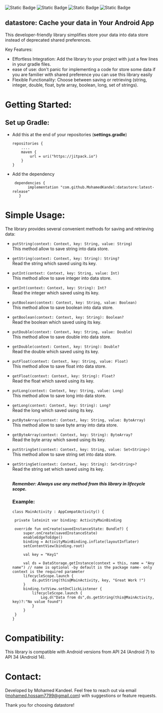 ![Static Badge](https://img.shields.io/badge/Android-green) 
![Static Badge](https://img.shields.io/badge/Kotlin-mauve)
![Static Badge](https://img.shields.io/badge/latest%20release:-1.1.0-red)
![Static Badge](https://img.shields.io/badge/jitpackio-black)



## datastore: Cache your data in Your Android App

This developer-friendly library simplifies store your data into data store instead of deprecated shared preferences.

Key Features:

 - Effortless Integration: Add the library to your project with just a few lines in your gradle files.
 - ease of use: don't panic for implementing a code for store some data if you are familier with shared preference you can use this library easily
 - Flexible Functionality: Choose between saving or retrieving (string, integer, double, float, byte array, boolean, long, set of strings).

# Getting Started:

## Set up Gradle:
 - Add this at the end of your repositories (**settings.gradle**)
    ```
    repositories {
        ....
        maven {
            url = uri("https://jitpack.io")
        }
    }
    ```
 - Add the dependency 
 
     ```
      dependencies {
            implementation "com.github.MohamedKandel:datastore:latest-release"
        }
    ```
# Simple Usage:

The library provides several convenient methods for saving and retrieving data:<br/>

 - ```putString(context: Context, key: String, value: String)```<br/>
   This method allow to save string into data store.<br/>
 - ```getString(context: Context, key: String): String?```<br/> Read the string which saved using its key.
 
 - ```putInt(context: Context, key: String, value: Int)```<br/>
   This method allow to save integer into data store.<br/>
 - ```getInt(context: Context, key: String): Int?```<br/> Read the integer which saved using its key.
   
 - ```putBoolean(context: Context, key: String, value: Boolean)```<br/>
   This method allow to save boolean into data store.<br/>
 - ```getBoolean(context: Context, key: String): Boolean?```<br/> Read the boolean which saved using its key.
  
 - ```putDouble(context: Context, key: String, value: Double)```<br/>
   This method allow to save double into data store.<br/>
 - ```getDouble(context: Context, key: String): Double?```<br/> Read the double which saved using its key.
 
 - ```putFloat(context: Context, key: String, value: Float)```<br/>
   This method allow to save float into data store.<br/>
 - ```getFloat(context: Context, key: String): Float?```<br/> Read the float which saved using its key.

- ```putLong(context: Context, key: String, value: Long)```<br/>
   This method allow to save long into data store.<br/>
 - ```getLong(context: Context, key: String): Long?```<br/> Read the long which saved using its key.

- ```putByteArray(context: Context, key: String, value: ByteArray)```<br/>
   This method allow to save byte array into data store.<br/>
 - ```getByteArray(context: Context, key: String): ByteArray?```<br/> Read the byte array which saved using its key.

 - ```putStringSet(context: Context, key: String, value: Set<String>)```<br/>
   This method allow to save string set into data store.<br/>
 - ```getStringSet(context: Context, key: String): Set<String>?```<br/> Read the string set which saved using its key.
    <br/><br/>
    
    ***Remember: Always use any method from this library in lifecycle scope.***
   ### Example:
     ```
    class MainActivity : AppCompatActivity() {

      private lateinit var binding: ActivityMainBinding

      override fun onCreate(savedInstanceState: Bundle?) {
          super.onCreate(savedInstanceState)
          enableEdgeToEdge()
          binding = ActivityMainBinding.inflate(layoutInflater)
          setContentView(binding.root)

          val key = "Key1"

          val ds = DataStorage.getInstance(context = this, name = "Any name") // name is optional -by default is the package name- only context is the required parameter
          lifecycleScope.launch {
              ds.putString(this@MainActivity, key, "Great Work !")
          }
          binding.txtView.setOnClickListener {
              lifecycleScope.launch {
                  Log.d("Data from ds",ds.getString(this@MainActivity, key)?:"No value found")
              }
          }
      }
    }
    ```
# Compatibility:

This library is compatible with Android versions from API 24 (Android 7) to API 34 (Android 14).

# Contact:

Developed by Mohamed Kandeel. Feel free to reach out via email (mohamed.hossam7799@gmail.com) with suggestions or feature requests.

Thank you for choosing datastore!
